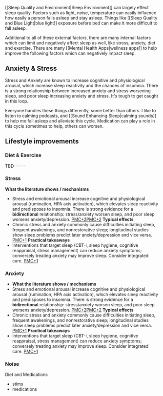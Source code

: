 [[Sleep Quality and Environment|Sleep Environment]] can largely effect sleep quality.  Factors such as light, noise, temperature can easily influence how easily a person falls asleep and stay asleep.  Things like [[Sleep Quality and Blue Light|blue light]] exposure before bed can make it more difficult to fall asleep.  

Additional to all of these external factors, there are many internal factors which can limit and negatively affect sleep as well, like stress, anxiety, diet and exercise.  There are many [[Mental Health Apps|wellness apps]] to help improve the following factors which can negatively impact sleep.

## Anxiety & Stress
Stress and Anxiety are known to increase cognitive and physiological arousal, which increase sleep reactivity and the chances of insomnia.  There is a strong relationship between increased anxiety and stress worsening sleep, and poor sleep increasing anxiety and stress.  It's tough to get caught in this loop.

Everyone handles these things differently, some better than others.  I like to listen to calming podcasts, and [[Sound Enhancing Sleep|calming sounds]] to help me fall asleep and alleviate this cycle.  Medication can play a role in this cycle sometimes to help, others can worsen.


## Lifestyle improvements

### Diet & Exercise




TBD------
### Stress
**What the literature shows / mechanisms**
- Stress and emotional arousal increase cognitive and physiological arousal (rumination, HPA axis activation), which elevates sleep reactivity and predisposes to insomnia. There is strong evidence for a **bidirectional** relationship: stress/anxiety worsen sleep, and poor sleep worsens anxiety/depression. [PMC+2PMC+2](https://pmc.ncbi.nlm.nih.gov/articles/PMC7045300/?utm_source=chatgpt.com)
**Typical effects**
- Chronic stress and anxiety commonly cause difficulties initiating sleep, frequent awakenings, and nonrestorative sleep; longitudinal studies show sleep problems predict later anxiety/depression and vice versa. [PMC+1](https://pmc.ncbi.nlm.nih.gov/articles/PMC6545794/?utm_source=chatgpt.com)
**Practical takeaways**
- Interventions that target sleep (CBT-I, sleep hygiene, cognitive reappraisal, stress management) can reduce anxiety symptoms; conversely treating anxiety may improve sleep. Consider integrated care. [PMC+1](https://pmc.ncbi.nlm.nih.gov/articles/PMC7369215/?utm_source=chatgpt.com)
### Anxiety
- **What the literature shows / mechanisms**
- Stress and emotional arousal increase cognitive and physiological arousal (rumination, HPA axis activation), which elevates sleep reactivity and predisposes to insomnia. There is strong evidence for a **bidirectional** relationship: stress/anxiety worsen sleep, and poor sleep worsens anxiety/depression. [PMC+2PMC+2](https://pmc.ncbi.nlm.nih.gov/articles/PMC7045300/?utm_source=chatgpt.com)
**Typical effects**
- Chronic stress and anxiety commonly cause difficulties initiating sleep, frequent awakenings, and nonrestorative sleep; longitudinal studies show sleep problems predict later anxiety/depression and vice versa. [PMC+1](https://pmc.ncbi.nlm.nih.gov/articles/PMC6545794/?utm_source=chatgpt.com)
**Practical takeaways**
- Interventions that target sleep (CBT-I, sleep hygiene, cognitive reappraisal, stress management) can reduce anxiety symptoms; conversely treating anxiety may improve sleep. Consider integrated care. [PMC+1](https://pmc.ncbi.nlm.nih.gov/articles/PMC7369215/?utm_source=chatgpt.com)
### Noise


Diet and Medications
- stims
- medications


